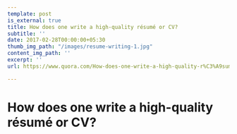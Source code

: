 ```yaml
---
template: post
is_external: true
title: How does one write a high-quality résumé or CV?
subtitle: ''
date: 2017-02-28T00:00:00+05:30
thumb_img_path: "/images/resume-writing-1.jpg"
content_img_path: ''
excerpt: ''
url: https://www.quora.com/How-does-one-write-a-high-quality-r%C3%A9sum%C3%A9-or-CV/answers/20024508

---
```

# How does one write a high-quality résumé or CV?